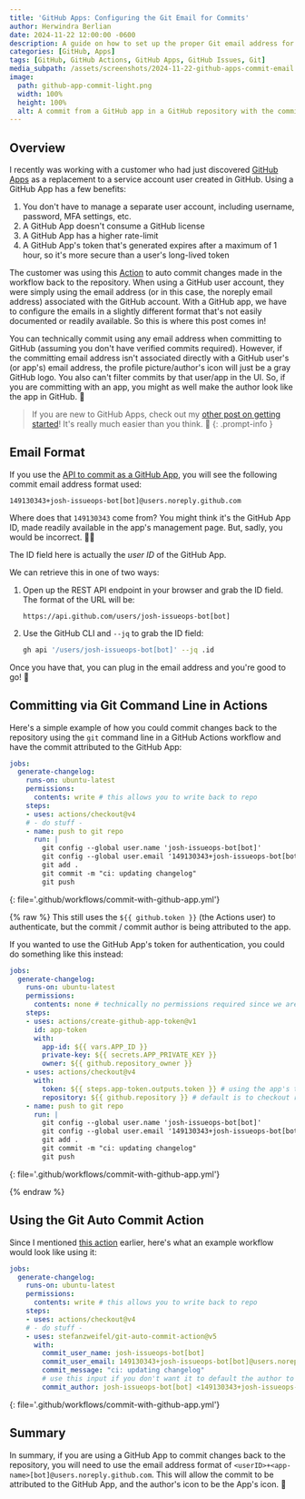 ```yaml
---
title: 'GitHub Apps: Configuring the Git Email for Commits'
author: Herwindra Berlian
date: 2024-11-22 12:00:00 -0600
description: A guide on how to set up the proper Git email address for commits made by your GitHub App to ensure proper commit attribution
categories: [GitHub, Apps]
tags: [GitHub, GitHub Actions, GitHub Apps, GitHub Issues, Git]
media_subpath: /assets/screenshots/2024-11-22-github-apps-commit-email
image:
  path: github-app-commit-light.png
  width: 100%
  height: 100%
  alt: A commit from a GitHub app in a GitHub repository with the commit being attributed to the app
---
```


## Overview

I recently was working with a customer who had just discovered [GitHub Apps](/posts/github-apps/) as a replacement to a service account user created in GitHub. Using a GitHub App has a few benefits:

1. You don't have to manage a separate user account, including username, password, MFA settings, etc.
2. A GitHub App doesn't consume a GitHub license
3. A GitHub App has a higher rate-limit
4. A GitHub App's token that's generated expires after a maximum of 1 hour, so it's more secure than a user's long-lived token

The customer was using this [Action](https://github.com/stefanzweifel/git-auto-commit-action) to auto commit changes made in the workflow back to the repository. When using a GitHub user account, they were simply using the email address (or in this case, the noreply email address) associated with the GitHub account. With a GitHub app, we have to configure the emails in a slightly different format that's not easily documented or readily available. So this is where this post comes in!

You can technically commit using any email address when committing to GitHub (assuming you don't have verified commits required). However, if the committing email address isn't associated directly with a GitHub user's (or app's) email address, the profile picture/author's icon will just be a gray GitHub logo. You also can't filter commits by that user/app in the UI. So, if you are committing with an app, you might as well make the author look like the app in GitHub. 🤖

> If you are new to GitHub Apps, check out my [other post on getting started](/posts/github-apps/)! It's really much easier than you think. 🚀
{: .prompt-info }

## Email Format

If you use the [API to commit as a GitHub App](https://github.com/orgs/community/discussions/50055), you will see the following commit email address format used:

```text
149130343+josh-issueops-bot[bot]@users.noreply.github.com
```

Where does that `149130343` come from? You might think it's the GitHub App ID, made readily available in the app's management page. But, sadly, you would be incorrect. 🤦‍♂️

The ID field here is actually the *user ID* of the GitHub App.

We can retrieve this in one of two ways:

1. Open up the REST API endpoint in your browser and grab the ID field. The format of the URL will be:

    ```text
    https://api.github.com/users/josh-issueops-bot[bot]
    ```

2. Use the GitHub CLI and `--jq` to grab the ID field:

    ```bash
    gh api '/users/josh-issueops-bot[bot]' --jq .id
    ```

Once you have that, you can plug in the email address and you're good to go! 🚀

## Committing via Git Command Line in Actions

Here's a simple example of how you could commit changes back to the repository using the `git` command line in a GitHub Actions workflow and have the commit attributed to the GitHub App:

```yml
jobs:
  generate-changelog:
    runs-on: ubuntu-latest
    permissions:
      contents: write # this allows you to write back to repo
    steps:
    - uses: actions/checkout@v4
    # - do stuff -
    - name: push to git repo
      run: |
        git config --global user.name 'josh-issueops-bot[bot]'
        git config --global user.email '149130343+josh-issueops-bot[bot]@users.noreply.github.com'
        git add .
        git commit -m "ci: updating changelog"
        git push
```
{: file='.github/workflows/commit-with-github-app.yml'}

{% raw %}
This still uses the `${{ github.token }}` (the Actions user) to authenticate, but the commit / commit author is being attributed to the app.

If you wanted to use the GitHub App's token for authentication, you could do something like this instead:

```yml
jobs:
  generate-changelog:
    runs-on: ubuntu-latest
    permissions:
      contents: none # technically no permissions required since we are using the App's auth token here 
    steps:
    - uses: actions/create-github-app-token@v1
      id: app-token
      with:
        app-id: ${{ vars.APP_ID }}
        private-key: ${{ secrets.APP_PRIVATE_KEY }}
        owner: ${{ github.repository_owner }}
    - uses: actions/checkout@v4
      with:
        token: ${{ steps.app-token.outputs.token }} # using the app's token to establish auth
        repository: ${{ github.repository }} # default is to checkout repo of the workflow
    - name: push to git repo
      run: |
        git config --global user.name 'josh-issueops-bot[bot]'
        git config --global user.email '149130343+josh-issueops-bot[bot]@users.noreply.github.com'
        git add .
        git commit -m "ci: updating changelog"
        git push
```
{: file='.github/workflows/commit-with-github-app.yml'}

{% endraw %}

## Using the Git Auto Commit Action

Since I mentioned [this action](https://github.com/stefanzweifel/git-auto-commit-action) earlier, here's what an example workflow would look like using it:

```yml
jobs:
  generate-changelog:
    runs-on: ubuntu-latest
    permissions:
      contents: write # this allows you to write back to repo
    steps:
    - uses: actions/checkout@v4
    # - do stuff -
    - uses: stefanzweifel/git-auto-commit-action@v5
      with:
        commit_user_name: josh-issueops-bot[bot]
        commit_user_email: 149130343+josh-issueops-bot[bot]@users.noreply.github.com
        commit_message: "ci: updating changelog"
        # use this input if you don't want it to default the author to the user triggering the workflow
        commit_author: josh-issueops-bot[bot] <149130343+josh-issueops-bot[bot]@users.noreply.github.com>
```
{: file='.github/workflows/commit-with-github-app.yml'}

## Summary

In summary, if you are using a GitHub App to commit changes back to the repository, you will need to use the email address format of `<userID>+<app-name>[bot]@users.noreply.github.com`. This will allow the commit to be attributed to the GitHub App, and the author's icon to be the App's icon. 🤖
